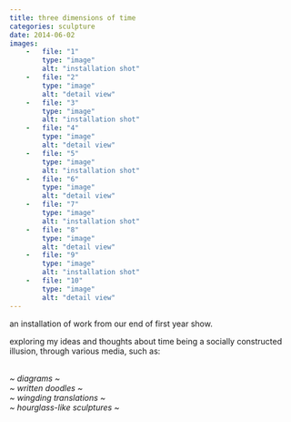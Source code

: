 ```yaml
---
title: three dimensions of time
categories: sculpture
date: 2014-06-02
images:
    -   file: "1"
        type: "image"
        alt: "installation shot"
    -   file: "2"
        type: "image"
        alt: "detail view"
    -   file: "3"
        type: "image"
        alt: "installation shot"
    -   file: "4"
        type: "image"
        alt: "detail view"
    -   file: "5"
        type: "image"
        alt: "installation shot"
    -   file: "6"
        type: "image"
        alt: "detail view"
    -   file: "7"
        type: "image"
        alt: "installation shot"
    -   file: "8"
        type: "image"
        alt: "detail view"
    -   file: "9"
        type: "image"
        alt: "installation shot"
    -   file: "10"
        type: "image"
        alt: "detail view"
---
```

an installation of work from our end of first year show.

exploring my ideas and thoughts about time being a socially constructed illusion, through various media,
such as:
<div class="center">
<i>
<br/>~ diagrams ~
<br/>~ written doodles ~
<br/>~ wingding translations ~
<br/>~ hourglass-like sculptures ~
</i>
</div>
